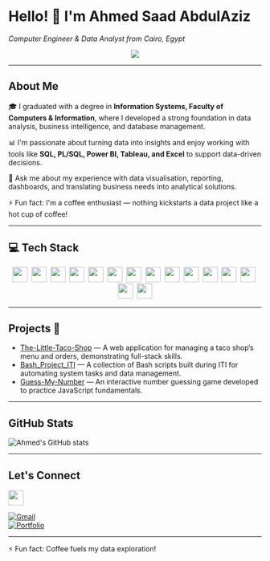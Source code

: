 # Hello! 👋 I'm Ahmed Saad AbdulAziz  
*Computer Engineer & Data Analyst from Cairo, Egypt*
<p align="center">
  <a href="https://github.com/DenverCoder1/readme-typing-svg">
    <img src="https://readme-typing-svg.herokuapp.com/?lines=Data%20Analyst%20Engineer;Transforming%20Data%20into%20Insights;Always%20learning%20new%20technologies&font=Fira%20Code&center=true&width=580&height=45&color=f75c7e&vCenter=true&size=22" />
  </a>
</p>


---

## About Me 

🎓 I graduated with a degree in **Information Systems, Faculty of Computers & Information**, where I developed a strong foundation in data analysis, business intelligence, and database management.  

📊 I'm passionate about turning data into insights and enjoy working with tools like **SQL, PL/SQL, Power BI, Tableau, and Excel** to support data-driven decisions.  

💬 Ask me about my experience with data visualisation, reporting, dashboards, and translating business needs into analytical solutions.  

⚡ Fun fact: I'm a coffee enthusiast — nothing kickstarts a data project like a hot cup of coffee!

---


## 💻 Tech Stack

<p align="center">
  <img src="https://img.shields.io/badge/HTML-05122A?style=flat&logo=html5&logoColor=white" height="30" />&nbsp;
  <img src="https://img.shields.io/badge/CSS-05122A?style=flat&logo=css3&logoColor=white" height="30" />&nbsp;
  <img src="https://img.shields.io/badge/JavaScript-05122A?style=flat&logo=javascript&logoColor=F7DF1E" height="30" />&nbsp;
  <img src="https://img.shields.io/badge/jQuery-05122A?style=flat&logo=jquery&logoColor=white" height="30" />&nbsp;
  <img src="https://img.shields.io/badge/PHP-05122A?style=flat&logo=php&logoColor=white" height="30" />&nbsp;
  <img src="https://img.shields.io/badge/Bootstrap-05122A?style=flat&logo=bootstrap&logoColor=white" height="30" />&nbsp;
  <img src="https://img.shields.io/badge/C%23-05122A?style=flat&logo=c-sharp&logoColor=white" height="30" />&nbsp;
  <img src="https://img.shields.io/badge/Entity%20Framework-05122A?style=flat&logo=.net&logoColor=white" height="30" />&nbsp;
  <img src="https://img.shields.io/badge/MVC-05122A?style=flat&logo=dotnet&logoColor=white" height="30" />&nbsp;
  <img src="https://img.shields.io/badge/Web%20API-05122A?style=flat&logo=dotnet&logoColor=white" height="30" />&nbsp;
  <img src="https://img.shields.io/badge/Angular-05122A?style=flat&logo=angular&logoColor=white" height="30" />&nbsp;
  <img src="https://img.shields.io/badge/SQL-05122A?style=flat&logo=postgresql&logoColor=white" height="30" />&nbsp;
  <img src="https://img.shields.io/badge/PL%2FSQL-05122A?style=flat&logo=oracle&logoColor=white" height="30" />&nbsp;
  <img src="https://img.shields.io/badge/Power%20BI-05122A?style=flat&logo=powerbi&logoColor=F2C811" height="30" />&nbsp;
  <img src="https://img.shields.io/badge/Tableau-05122A?style=flat&logo=tableau&logoColor=E97627" height="30" />
</p>







---

## Projects 🚀  
- [The-Little-Taco-Shop](https://github.com/AhmedSaad5/The-Little-Taco-Shop) — A web application for managing a taco shop’s menu and orders, demonstrating full-stack skills.  
- [Bash_Project_ITI](https://github.com/AhmedSaad5/Bash_Project_ITI) — A collection of Bash scripts built during ITI for automating system tasks and data management.  
- [Guess-My-Number](https://github.com/AhmedSaad5/Guess-My-Number) — An interactive number guessing game developed to practice JavaScript fundamentals.

---

## GitHub Stats  
![Ahmed's GitHub stats](https://github-readme-stats.vercel.app/api?username=AhmedSaad5&show_icons=true&theme=radical)

---

## Let's Connect  
<a href="https://www.linkedin.com/in/ahmed-masoud93/" target="_blank">
  <img src="https://img.shields.io/badge/LinkedIn-blue?style=flat&logo=linkedin&logoColor=white" height="30"/>
</a>
  
[![Gmail](https://img.shields.io/badge/Gmail-Ahmed%20AbdulAziz-red?style=flat&logo=gmail)](mailto:mod0yh74@gmail.com)  
[![Portfolio](https://img.shields.io/badge/Portfolio-Website-0078D7?style=flat&logo=github)](https://your-portfolio-link.com)

---

⚡ Fun fact: Coffee fuels my data exploration!
